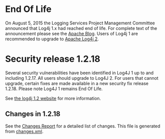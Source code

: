 # End Of Life

On August 5, 2015 the Logging Services Project Management Committee announced that Log4j 1.x had reached end of life. For complete text of the announcement please see the [Apache Blog](https://blogs.apache.org/foundation/entry/apache_logging_services_project_announces). Users of Log4j 1 are recommended to upgrade to [Apache Log4j 2](https://logging.apache.org/log4j/2.x/index.html).

# Security release 1.2.18

Several security vulnerabilities have been identified in Log4J 1 up to and including 1.2.17. All users should upgrade to Log4J 2. For users that cannot upgrade, certain fixes are made available in a new security fix release 1.2.18. Please note Log4J 1 remains End Of Life.

See [the log4j 1.2 website](https://logging.apache.org/log4j/1.2/) for more information.

## Changes in 1.2.18

See the [Changes Report](https://logging.apache.org/log4j/1.2/changes-report.html) for a detailed list of changes. This file is generated from [changes.xml](src/changes/changes.xml).

